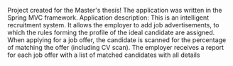 Project created for the Master's thesis!
The application was written in the Spring MVC framework.
Application description:
This is an intelligent recruitment system.
It allows the employer to add job advertisements, to which the rules forming the profile of the ideal candidate are assigned.
When applying for a job offer, the candidate is scanned for the percentage of matching the offer (including CV scan).
The employer receives a report for each job offer with a list of matched candidates with all details
